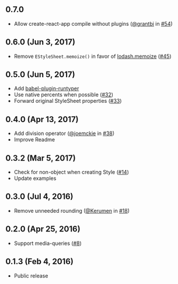## 0.7.0

* Allow create-react-app compile without plugins ([@grantbi] in [#54])

## 0.6.0 (Jun 3, 2017)

* Remove `EStyleSheet.memoize()` in favor of [lodash.memoize](https://www.npmjs.com/package/lodash.memoize) ([#45])

## 0.5.0 (Jun 5, 2017)

* Add [babel-plugin-runtyper](https://github.com/vitalets/babel-plugin-runtyper)
* Use native percents when possible ([#32])
* Forward original StyleSheet properties ([#33]) 

## 0.4.0 (Apr 13, 2017)

* Add division operator ([@joemckie] in [#38])
* Improve Readme

## 0.3.2 (Mar 5, 2017)

* Check for non-object when creating Style ([#14])
* Update examples

## 0.3.0 (Jul 4, 2016)

* Remove unneeded rounding ([@Kerumen] in [#18])

## 0.2.0 (Apr 25, 2016)

* Support media-queries ([#8])

## 0.1.3 (Feb 4, 2016)

* Public release
 
[@joemckie]: https://github.com/joemckie
[@Kerumen]: https://github.com/Kerumen
[@grantbi]: https://github.com/grantbi

[#8]: https://github.com/vitalets/react-native-extended-stylesheet/pull/8
[#14]: https://github.com/vitalets/react-native-extended-stylesheet/pull/14
[#18]: https://github.com/vitalets/react-native-extended-stylesheet/pull/18
[#38]: https://github.com/vitalets/react-native-extended-stylesheet/pull/38
[#32]: https://github.com/vitalets/react-native-extended-stylesheet/pull/32
[#33]: https://github.com/vitalets/react-native-extended-stylesheet/pull/33
[#45]: https://github.com/vitalets/react-native-extended-stylesheet/pull/45
[#54]: https://github.com/vitalets/react-native-extended-stylesheet/pull/54
